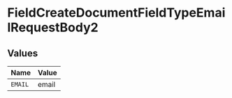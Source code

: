 # FieldCreateDocumentFieldTypeEmailRequestBody2


## Values

| Name    | Value   |
| ------- | ------- |
| `EMAIL` | email   |